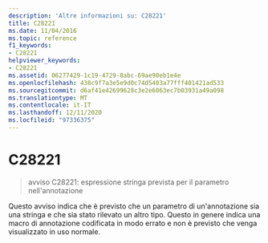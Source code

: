 ```yaml
---
description: 'Altre informazioni su: C28221'
title: C28221
ms.date: 11/04/2016
ms.topic: reference
f1_keywords:
- C28221
helpviewer_keywords:
- C28221
ms.assetid: 06277429-1c19-4729-8abc-69ae90eb1e4e
ms.openlocfilehash: 438c9f7a3e5e9d0c74d5403a77fff401421ad533
ms.sourcegitcommit: d6af41e42699628c3e2e6063ec7b03931a49a098
ms.translationtype: MT
ms.contentlocale: it-IT
ms.lasthandoff: 12/11/2020
ms.locfileid: "97336375"
---
```

# <a name="c28221"></a>C28221

> avviso C28221: espressione stringa prevista per il parametro nell'annotazione

Questo avviso indica che è previsto che un parametro di un'annotazione sia una stringa e che sia stato rilevato un altro tipo. Questo in genere indica una macro di annotazione codificata in modo errato e non è previsto che venga visualizzato in uso normale.
